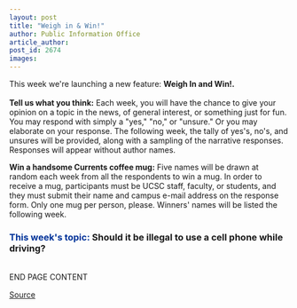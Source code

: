```yaml
---
layout: post
title: "Weigh in & Win!"
author: Public Information Office
article_author: 
post_id: 2674
images:
---
```


<p>
  This week we're launching a new feature: <b>Weigh In and Win!.</b><br>
  <br>
  <b>Tell us what you think:</b> Each week, you will have the chance to give your opinion on a topic in the news, of general interest, or something just for fun. You may respond with simply a "yes," "no," or "unsure." Or you may elaborate on your response. The following week, the tally of yes's, no's, and unsures will be provided, along with a sampling of the narrative responses. Responses will appear without author names.
</p>
<p>
  <b>Win a handsome Currents coffee mug:</b> Five names will be drawn at random each week from all the respondents to win a mug. In order to receive a mug, participants must be UCSC staff, faculty, or students, and they must submit their name and campus e-mail address on the response form. Only one mug per person, please. Winners' names will be listed the following week.
</p>
<h3>
  <font color="#003399">This week's topic:</font> Should it be illegal to use a cell phone while driving?
</h3>
<form action="http://www2.ucsc.edu/cats/cgi-bin/mailform.pl" enctype="application/x-www-form-urlencoded" method="post">
  <br>
  END PAGE CONTENT <img align="bottom" alt=" " border="0" height="1" src="../../images/trans.gif" width="385">
</form>
<p><a href="http://www1.ucsc.edu/currents/00-01/10-09/weigh_in.html" title="Permalink to weigh_in">Source</a></p>
